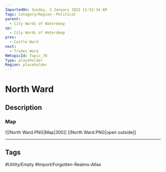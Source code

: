 ```yaml
---
ImportedOn: Sunday, 2 January 2022 11:52:34 AM
Tags: Category/Region--Political
parent:
  - City Wards of Waterdeep
up:
  - City Wards of Waterdeep
prev:
  - Castle Ward
next:
  - Trades Ward
RWtopicId: Topic_78
Type: placeholder
Region: placeholder
---
```

# North Ward
## Description
### Map
![[North Ward.PNG|Map|300]]
[[North Ward.PNG|open outside]]


---
## Tags
#Utility/Empty #Import/Forgotten-Realms-Atlas

